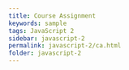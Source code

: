 ```yaml
---
title: Course Assignment
keywords: sample
tags: JavaScript 2
sidebar: javascript-2
permalink: javascript-2/ca.html
folder: javascript-2
---
```

